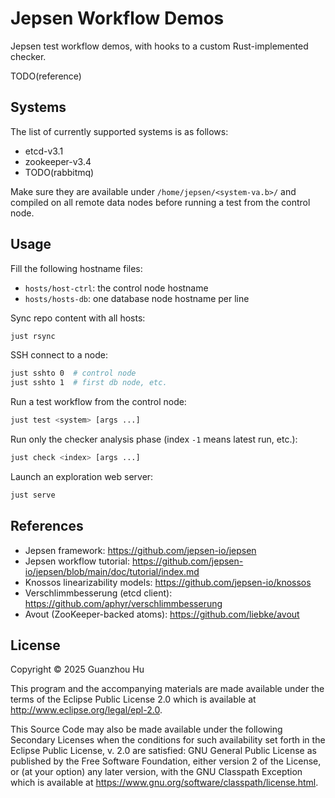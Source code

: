 # Jepsen Workflow Demos

Jepsen test workflow demos, with hooks to a custom Rust-implemented checker.

TODO(reference)

## Systems

The list of currently supported systems is as follows:

- etcd-v3.1
- zookeeper-v3.4
- TODO(rabbitmq)

Make sure they are available under `/home/jepsen/<system-va.b>/` and compiled on all remote data nodes before running a test from the control node.

## Usage

Fill the following hostname files:

- `hosts/host-ctrl`: the control node hostname
- `hosts/hosts-db`: one database node hostname per line

Sync repo content with all hosts:

```bash
just rsync
```

SSH connect to a node:

```bash
just sshto 0  # control node
just sshto 1  # first db node, etc.
```

Run a test workflow from the control node:

```bash
just test <system> [args ...]
```

Run only the checker analysis phase (index `-1` means latest run, etc.):

```bash
just check <index> [args ...]
```

Launch an exploration web server:

```bash
just serve
```

## References

- Jepsen framework: <https://github.com/jepsen-io/jepsen>
- Jepsen workflow tutorial: <https://github.com/jepsen-io/jepsen/blob/main/doc/tutorial/index.md>
- Knossos linearizability models: <https://github.com/jepsen-io/knossos>
- Verschlimmbesserung (etcd client): <https://github.com/aphyr/verschlimmbesserung>
- Avout (ZooKeeper-backed atoms): <https://github.com/liebke/avout>

## License

Copyright © 2025 Guanzhou Hu

This program and the accompanying materials are made available under the
terms of the Eclipse Public License 2.0 which is available at
<http://www.eclipse.org/legal/epl-2.0>.

This Source Code may also be made available under the following Secondary
Licenses when the conditions for such availability set forth in the Eclipse
Public License, v. 2.0 are satisfied: GNU General Public License as published by
the Free Software Foundation, either version 2 of the License, or (at your
option) any later version, with the GNU Classpath Exception which is available
at <https://www.gnu.org/software/classpath/license.html>.
